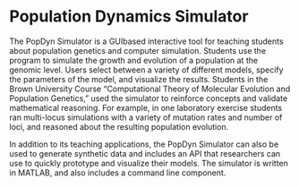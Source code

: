 # Population Dynamics Simulator

The PopDyn Simulator is a GUI­based interactive tool for teaching students about population genetics and computer simulation. Students use the program to simulate the growth and evolution of a population at the genomic level. Users select between a variety of different models, specify the parameters of the model, and visualize the results. Students in the Brown University Course “Computational Theory of Molecular Evolution and Population Genetics,”  used the simulator to reinforce concepts and validate mathematical reasoning. For example, in one laboratory exercise students ran multi-locus simulations with a variety of mutation rates and number of loci, and reasoned about the resulting population evolution.

In addition to its teaching applications, the PopDyn Simulator can also be used to generate synthetic data and includes an API that researchers can use to quickly prototype and visualize their models. The simulator is written in MATLAB, and also includes a command line component.
